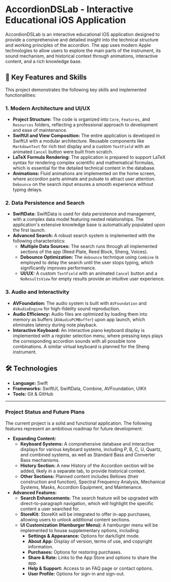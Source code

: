 # AccordionDSLab - Interactive Educational iOS Application

AccordionDSLab is an interactive educational iOS application designed to provide a comprehensive and detailed insight into the technical structure and working principles of the accordion. The app uses modern Apple technologies to allow users to explore the main parts of the instrument, its sound mechanism, and historical context through animations, interactive content, and a rich knowledge base.

## 🚀 Key Features and Skills

This project demonstrates the following key skills and implemented functionalities:

### 1. **Modern Architecture and UI/UX**
* **Project Structure:** The code is organized into `Core`, `Features`, and `Resources` folders, reflecting a professional approach to development and ease of maintenance.
* **SwiftUI and View Composition:** The entire application is developed in SwiftUI with a modular architecture. Reusable components like `MarkdownText` for rich text display and a custom `TextField` with an animated `Cancel` button were built from scratch.
* **LaTeX Formula Rendering:** The application is prepared to support LaTeX syntax for rendering complex scientific and mathematical formulas, which is essential for the detailed technical content in the database.
* **Animations:** Fluid animations are implemented on the home screen, where accordion parts animate and pulsate to attract user attention. `Debounce` on the search input ensures a smooth experience without typing delays.

### 2. **Data Persistence and Search**
* **SwiftData:** SwiftData is used for data persistence and management, with a complex data model featuring nested relationships. The application's extensive knowledge base is automatically populated upon the first launch.
* **Advanced Search:** A robust search system is implemented with the following characteristics:
    * **Multiple Data Sources:** The search runs through all implemented sections of the app (Reed Plate, Reed Block, Sheng, Voices).
    * **Debounce Optimization:** The `debounce` technique using `Combine` is employed to delay the search until the user stops typing, which significantly improves performance.
    * **UI/UX:** A custom `TextField` with an animated `Cancel` button and a `NoResultsView` for empty results provide an intuitive user experience.

### 3. **Audio and Interactivity**
* **AVFoundation:** The audio system is built with `AVFoundation` and `AVAudioEngine` for high-fidelity sound reproduction.
* **Audio Efficiency:** Audio files are optimized by loading them into memory as buffers (`AVAudioPCMBuffer`) upon app launch, which eliminates latency during note playback.
* **Interactive Keyboard:** An interactive piano keyboard display is implemented with a register selection menu, where pressing keys plays the corresponding accordion sounds with all possible tone combinations. A similar virtual keyboard is planned for the Sheng instrument.

## 🛠️ Technologies

* **Language:** Swift
* **Frameworks:** SwiftUI, SwiftData, Combine, AVFoundation, UIKit
* **Tools:** Git & GitHub

---

### **Project Status and Future Plans**

The current project is a solid and functional application. The following features represent an ambitious roadmap for future development:

* **Expanding Content:**
    * **Keyboard Systems:** A comprehensive database and interactive displays for various keyboard systems, including P, B, C, U, Quartz, and combined systems, as well as Standard Bass and Converter Bass mechanisms.
    * **History Section:** A new History of the Accordion section will be added, likely in a separate tab, to provide historical context.
    * **Other Sections:** Planned content includes Bellows (their construction and function), Spectral Frequency Analysis, Mechanical Systems, Masks, Accordion Equipment, and Maintenance.
* **Advanced Features:**
    * **Search Enhancements:** The search feature will be upgraded with direct-to-paragraph navigation, which will highlight the specific content a user searched for.
    * **StoreKit:** StoreKit will be integrated to offer in-app purchases, allowing users to unlock additional content sections.
    * **UI Customization (Hamburger Menu):** A hamburger menu will be implemented to house supplementary options, including:
        * **Settings & Appearance:** Options for dark/light mode.
        * **About App:** Display of version, terms of use, and copyright information.
        * **Purchases:** Options for restoring purchases.
        * **Share & Rate:** Links to the App Store and options to share the app.
        * **Help & Support:** Access to an FAQ page or contact options.
        * **User Profile:** Options for sign-in and sign-out.
